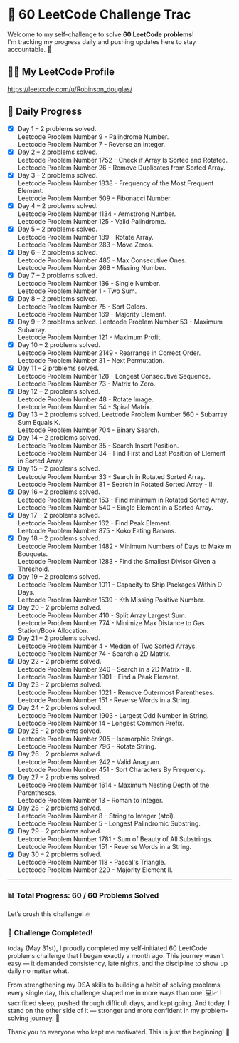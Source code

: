 # 🚀 60 LeetCode Challenge Trac

Welcome to my self-challenge to solve **60 LeetCode problems**!  
I'm tracking my progress daily and pushing updates here to stay accountable. 💪

## 👨‍💻 My LeetCode Profile

https://leetcode.com/u/Robinson_douglas/

## 📅 Daily Progress

- [x] Day 1 – 2 problems solved.  
Leetcode Problem Number 9 - Palindrome Number.  
Leetcode Problem Number 7 - Reverse an Integer.
- [x] Day 2 – 2 problems solved.  
Leetcode Problem Number 1752 - Check if Array Is Sorted and Rotated.  
Leetcode Problem Number 26 - Remove Duplicates from Sorted Array.  
- [x] Day 3 – 2 problems solved.  
Leetcode Problem Number 1838 - Frequency of the Most Frequent Element.  
Leetcode Problem Number 509 - Fibonacci Number.  
- [x] Day 4 – 2 problems solved.  
Leetcode Problem Number 1134 - Armstrong Number.  
Leetcode Problem Number 125 - Valid Palindrome.  
- [x] Day 5 – 2 problems solved.  
Leetcode Problem Number 189 - Rotate Array.  
Leetcode Problem Number 283 - Move Zeros.   
- [x] Day 6 – 2 problems solved.  
Leetcode Problem Number 485 - Max Consecutive Ones.  
Leetcode Problem Number 268 - Missing Number.  
- [x] Day 7 – 2 problems solved.  
Leetcode Problem Number 136 - Single Number.  
Leetcode Problem Number 1 - Two Sum.  
- [x] Day 8 – 2 problems solved.  
Leetcode Problem Number 75 - Sort Colors.  
Leetcode Problem Number 169 - Majority Element.  
- [x] Day 9 – 2 problems solved.
Leetcode Problem Number 53 - Maximum Subarray.  
Leetcode Problem Number 121 - Maximum Profit.     
- [x] Day 10 – 2 problems solved.  
Leetcode Problem Number 2149 - Rearrange in Correct Order.  
Leetcode Problem Number 31 - Next Permutation.  
- [x] Day 11 – 2 problems solved.  
Leetcode Problem Number 128 - Longest Consecutive Sequence.  
Leetcode Problem Number 73 - Matrix to Zero.  
- [x] Day 12 – 2 problems solved.  
Leetcode Problem Number 48 - Rotate Image.  
Leetcode Problem Number 54 - Spiral Matrix.  
- [x] Day 13 – 2 problems solved.
Leetcode Problem Number 560 - Subarray Sum Equals K.  
Leetcode Problem Number 704 - Binary Search.  
- [x] Day 14 – 2 problems solved.  
Leetcode Problem Number 35 - Search Insert Position.  
Leetcode Problem Number 34 - Find First and Last Position of Element in Sorted Array.  
- [x] Day 15 – 2 problems solved.  
Leetcode Problem Number 33 - Search in Rotated Sorted Array.  
Leetcode Problem Number 81 - Search in Rotated Sorted Array - II.  
- [x] Day 16 – 2 problems solved.  
Leetcode Problem Number 153 - Find minimum in Rotated Sorted Array.  
Leetcode Problem Number 540 - Single Element in a Sorted Array.  
- [x] Day 17 – 2 problems solved.  
Leetcode Problem Number 162 - Find Peak Element.  
Leetcode Problem Number 875 - Koko Eating Banans.  
- [x] Day 18 – 2 problems solved.  
Leetcode Problem Number 1482 - Minimum Numbers of Days to Make m Bouquets.  
Leetcode Problem Number 1283 - Find the Smallest Divisor Given a Threshold.  
- [x] Day 19 – 2 problems solved.  
Leetcode Problem Number 1011 - Capacity to Ship Packages Within D Days.  
Leetcode Problem Number 1539 - Kth Missing Positive Number.  
- [x] Day 20 – 2 problems solved.  
Leetcode Problem Number 410 - Split Array Largest Sum.  
Leetcode Problem Number 774 - Minimize Max Distance to Gas Station/Book Allocation.  
- [x] Day 21 – 2 problems solved.  
Leetcode Problem Number 4 - Median of Two Sorted Arrays.  
Leetcode Problem Number 74 - Search a 2D Matrix.  
- [x] Day 22 – 2 problems solved.  
Leetcode Problem Number 240 - Search in a 2D Matrix - II.  
Leetcode Problem Number 1901 - Find a Peak Element.  
- [x] Day 23 – 2 problems solved.  
Leetcode Problem Number 1021 - Remove Outermost Parentheses.  
Leetcode Problem Number 151 - Reverse Words in a String.  
- [x] Day 24 – 2 problems solved.  
Leetcode Problem Number 1903 - Largest Odd Number in String.  
Leetcode Problem Number 14 - Longest Common Prefix.  
- [x] Day 25 – 2 problems solved.  
Leetcode Problem Number 205 - Isomorphic Strings.  
Leetcode Problem Number 796 - Rotate String.  
- [x] Day 26 – 2 problems solved.  
Leetcode Problem Number 242 - Valid Anagram.  
Leetcode Problem Number 451 - Sort Characters By Frequency.  
- [x] Day 27 – 2 problems solved.  
Leetcode Problem Number 1614 - Maximum Nesting Depth of the Parentheses.  
Leetcode Problem Number 13 - Roman to Integer.  
- [x] Day 28 – 2 problems solved.  
Leetcode Problem Number 8 - String to Integer (atoi).  
Leetcode Problem Number 5 - Longest Palindromic Substring.  
- [x] Day 29 – 2 problems solved.  
Leetcode Problem Number 1781 - Sum of Beauty of All Substrings.  
Leetcode Problem Number 151 - Reverse Words in a String.  
- [x] Day 30 – 2 problems solved.  
Leetcode Problem Number 118 - Pascal's Triangle.  
Leetcode Problem Number 229 - Majority Element II.  

---

### 📊 Total Progress: **60 / 60 Problems Solved**

Let’s crush this challenge! 🔥




### 🏁 Challenge Completed!

today (May 31st), I proudly completed my self-initiated 60 LeetCode problems challenge that I began exactly a month ago.
This journey wasn't easy — it demanded consistency, late nights, and the discipline to show up daily no matter what.

From strengthening my DSA skills to building a habit of solving problems every single day, this challenge shaped me in more ways than one. 💻📈
I sacrificed sleep, pushed through difficult days, and kept going. And today, I stand on the other side of it — stronger and more confident in my problem-solving journey. 🙌

Thank you to everyone who kept me motivated.
This is just the beginning! 🚀



